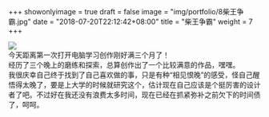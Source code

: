 +++
showonlyimage = true
draft = false
image = "img/portfolio/8柴王争霸.jpg"
date = "2018-07-20T22:12:42+08:00"
title = "柴王争霸"
weight = 7
+++

![](https://sociaxie.github.io/img/portfolio/8柴王争霸.jpg)  
今天距离第一次打开电脑学习创作刚好满三个月了！  
经历了三个晚上的磨练和探索，总算创作出了一个比较满意的作品，嘿嘿。  
我很庆幸自己终于找到了自己喜欢做的事，只是有种“相见恨晚”的感受，怪自己醒悟得太晚了，要是上大学的时候就研究这个，估计现在自己应该是个挺厉害的设计者了吧。不过好在我还没有浪费太多时间，现在已经在抓紧弥补之前欠下的时间债了，呵呵。